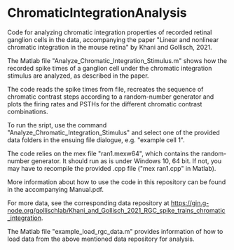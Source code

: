 # ChromaticIntegrationAnalysis

Code for analyzing chromatic integration properties of recorded retinal ganglion cells in the data, accompanying the paper "Linear and nonlinear chromatic integration in the mouse retina" by Khani and Gollisch, 2021.

The Matlab file "Analyze_Chromatic_Integration_Stimulus.m" shows how the recorded spike times of a ganglion cell under the chromatic integration stimulus are analyzed, as described in the paper.

The code reads the spike times from file, recreates the sequence of chromatic contrast steps according to a random-number generator and plots the firing rates and PSTHs for the different chromatic contrast combinations.

To run the sript, use the command "Analyze_Chromatic_Integration_Stimulus" and select one of the provided data folders in the ensuing file dialogue, e.g. "example cell 1".

The code relies on the mex file "ran1.mexw64", which contains the random-number generator. It should run as is under Windows 10, 64 bit. If not, you may have to recompile the provided .cpp file ("mex ran1.cpp" in Matlab).

More information about how to use the code in this repository can be found in the accompanying Manual.pdf.

For more data, see the corresponding data repository at https://gin.g-node.org/gollischlab/Khani_and_Gollisch_2021_RGC_spike_trains_chromatic_integration.

The Matlab file "example_load_rgc_data.m" provides information of how to load data from the above mentioned data repository for analysis.